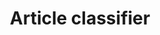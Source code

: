 ---
layout: page
title: Article classifier
description: Classification of article texts into categories. Utilizes LSTM model.
img: assets/img/article_project.jpg
importance: 3
redirect: https://www.kaggle.com/code/urjalacoder/article-identifier
category: personal
---